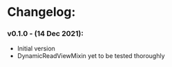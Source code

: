 # Changelog:
### v0.1.0 - (14 Dec 2021):
- Initial version
- DynamicReadViewMixin yet to be tested thoroughly

<!---
### v<>.<>.<> - (<Day_of_month> <Month> <Year>):
**Subsection_1**
- Point 1
- Point 2

**Subsection_2**
- Point 1
- Point 2
-->